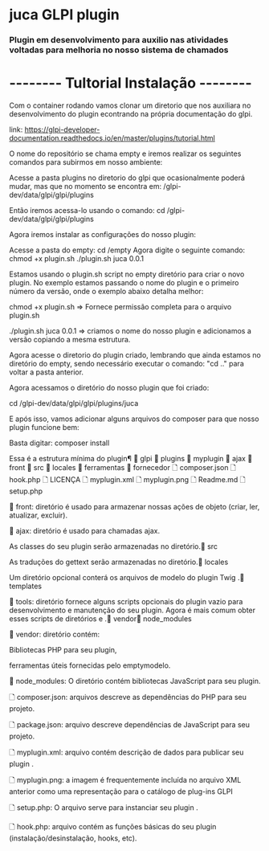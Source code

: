 # juca GLPI plugin

<h3> Plugin em desenvolvimento para auxilio nas atividades voltadas para melhoria no nosso sistema de chamados </h3>

#           -------- Tultorial Instalação --------


Com o container rodando vamos clonar um diretorio que nos auxiliara no desenvolvimento do plugin econtrando na própria documentação do glpi. 

link: https://glpi-developer-documentation.readthedocs.io/en/master/plugins/tutorial.html


O nome do repositório se chama empty e iremos realizar os seguintes comandos para subirmos em nosso ambiente:

Acesse a pasta plugins no diretorio do glpi que ocasionalmente poderá mudar, mas que no momento se encontra em: /glpi-dev/data/glpi/glpi/plugins

Então iremos acessa-lo usando o comando: cd /glpi-dev/data/glpi/glpi/plugins

Agora iremos instalar as configurações do nosso plugin:

Acesse a pasta do empty: cd /empty
Agora digite o seguinte comando: chmod +x plugin.sh
./plugin.sh juca 0.0.1

Estamos usando o plugin.sh script no empty diretório para criar o novo plugin. 
No exemplo estamos passando o nome do plugin e o primeiro número da versão, onde o exemplo abaixo detalha melhor:

chmod +x plugin.sh => Fornece permissão completa para o arquivo plugin.sh

./plugin.sh juca 0.0.1 => criamos o nome do nosso plugin e adicionamos a versão copiando a mesma estrutura.

Agora acesse o diretorio do plugin criado, lembrando que ainda estamos no diretório do empty, sendo necessário executar o comando: "cd .." para voltar a pasta anterior.

Agora acessamos o diretório do nosso plugin que foi criado:

cd /glpi-dev/data/glpi/glpi/plugins/juca

E após isso, vamos adicionar alguns arquivos do composer para que nosso plugin funcione bem:

Basta digitar: composer install


Essa é a estrutura mínima do plugin¶
📂 glpi 
  📂 plugins 
    📂 myplugin 
       📁 ajax 
       📁 front 
       📁 src 
       📁 locales 
       📁 ferramentas 
       📁 fornecedor 
       🗋 composer.json 
       🗋 hook.php 🗋 
       LICENÇA 🗋 
       myplugin.xml 
       🗋 myplugin.png 
       🗋 Readme.md 
       🗋 setup.php


📂 front: diretório é usado para armazenar nossas ações de objeto (criar, ler, atualizar, excluir).

📂 ajax: diretório é usado para chamadas ajax.

As classes do seu plugin serão armazenadas no diretório.📂 src

As traduções do gettext serão armazenadas no diretório.📂 locales

Um diretório opcional conterá os arquivos de modelo do plugin Twig .📂 templates

📂 tools: diretório fornece alguns scripts opcionais do plugin vazio para desenvolvimento e manutenção do seu plugin. Agora é mais comum obter esses scripts de diretórios e .📂 vendor📂 node_modules

📂 vendor: diretório contém:

Bibliotecas PHP para seu plugin,

ferramentas úteis fornecidas pelo emptymodelo.

📂 node_modules: O diretório contém bibliotecas JavaScript para seu plugin.

🗋 composer.json: arquivos descreve as dependências do PHP para seu projeto.

🗋 package.json: arquivo descreve dependências de JavaScript para seu projeto.

🗋 myplugin.xml: arquivo contém descrição de dados para publicar seu plugin .

🗋 myplugin.png: a imagem é frequentemente incluída no arquivo XML anterior como uma representação para o catálogo de plug-ins GLPI

🗋 setup.php: O arquivo serve para instanciar seu plugin .

🗋 hook.php: arquivo contém as funções básicas do seu plugin (instalação/desinstalação, hooks, etc).

